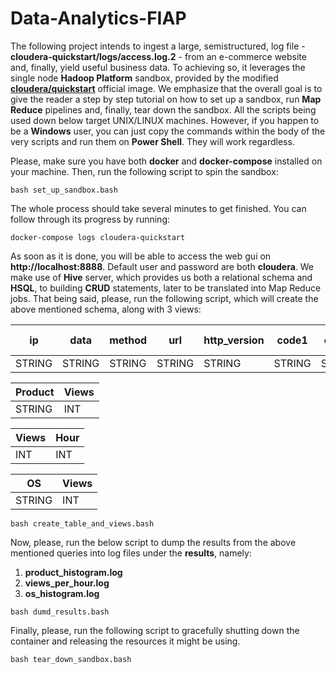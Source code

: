 # Data-Analytics-FIAP

The following project intends to ingest a large, semistructured, log file - <strong>cloudera-quickstart/logs/access.log.2</strong> - from an e-commerce website and, finally, yield useful business data. To achieving so, it leverages the single node <strong>Hadoop Platform</strong> sandbox, provided by the modified [<strong>cloudera/quickstart</strong>](https://hub.docker.com/r/cloudera/quickstart/) official image. We emphasize that the overall goal is to give the reader a step by step tutorial on how to set up a sandbox, run <strong>Map Reduce</strong> pipelines and, finally, tear down the sandbox.
All the scripts being used down below target UNIX/LINUX machines. However, if you happen to be a <strong>Windows</strong> user, you can just copy the commands within the body of the very scripts and run them on <strong>Power Shell</strong>. They will work regardless.

Please, make sure you have both <strong>docker</strong> and <strong>docker-compose</strong> installed on your machine. Then, run the following script to spin the sandbox:
```console
bash set_up_sandbox.bash
```
The whole process should take several minutes to get finished. You can follow through its progress by running:
```console
docker-compose logs cloudera-quickstart
```
As soon as it is done, you will be able to access the web gui on <strong>http://localhost:8888</strong>. Default user and password are both <strong>cloudera</strong>. 
We make use of <strong>Hive</strong> server, which provides us both a relational schema and <strong>HSQL</strong>, to building <strong>CRUD</strong> statements, later to be translated into Map Reduce jobs. That being said, please, run the following script, which will create the above mentioned schema, along with 3 views:

| ip  | data  | method  |  url  | http_version  | code1  | code2  | trace  | operating system  |
|---|---|---|---|---|---|---|---|---|
| STRING  | STRING  | STRING  |  STRING  | STRING  | STRING  | STRING  | STRING  | STRING  |

| Product  | Views  |
|---|---|
| STRING  | INT  |

| Views  | Hour  |
|---|---|
| INT  | INT  |

| OS  | Views  |
|---|---|
| STRING  | INT  |

```console
bash create_table_and_views.bash
```

Now, please, run the below script to dump the results from the above mentioned queries into log files under the <strong>results</strong>, namely:
  1. <strong>product_histogram.log</strong>
  2. <strong>views_per_hour.log</strong>
  3. <strong>os_histogram.log</strong>
```console
bash dumd_results.bash
```

Finally, please, run the following script to gracefully shutting down the container and releasing the resources it might be using.
```console
bash tear_down_sandbox.bash
```
